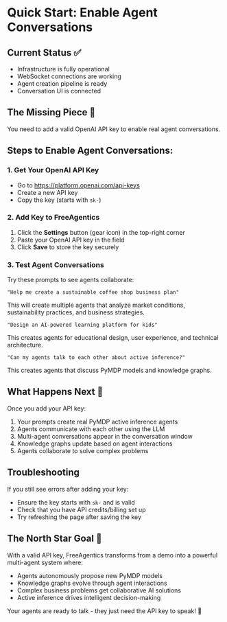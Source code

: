 # Quick Start: Enable Agent Conversations

## Current Status ✅
- Infrastructure is fully operational
- WebSocket connections are working
- Agent creation pipeline is ready
- Conversation UI is connected

## The Missing Piece 🔑
You need to add a valid OpenAI API key to enable real agent conversations.

## Steps to Enable Agent Conversations:

### 1. Get Your OpenAI API Key
- Go to https://platform.openai.com/api-keys
- Create a new API key
- Copy the key (starts with `sk-`)

### 2. Add Key to FreeAgentics
1. Click the **Settings** button (gear icon) in the top-right corner
2. Paste your OpenAI API key in the field
3. Click **Save** to store the key securely

### 3. Test Agent Conversations
Try these prompts to see agents collaborate:

```
"Help me create a sustainable coffee shop business plan"
```
This will create multiple agents that analyze market conditions, sustainability practices, and business strategies.

```
"Design an AI-powered learning platform for kids"
```
This creates agents for educational design, user experience, and technical architecture.

```
"Can my agents talk to each other about active inference?"
```
This creates agents that discuss PyMDP models and knowledge graphs.

## What Happens Next 🚀

Once you add your API key:
1. Your prompts create real PyMDP active inference agents
2. Agents communicate with each other using the LLM
3. Multi-agent conversations appear in the conversation window
4. Knowledge graphs update based on agent interactions
5. Agents collaborate to solve complex problems

## Troubleshooting

If you still see errors after adding your key:
- Ensure the key starts with `sk-` and is valid
- Check that you have API credits/billing set up
- Try refreshing the page after saving the key

## The North Star Goal 🌟

With a valid API key, FreeAgentics transforms from a demo into a powerful multi-agent system where:
- Agents autonomously propose new PyMDP models
- Knowledge graphs evolve through agent interactions
- Complex business problems get collaborative AI solutions
- Active inference drives intelligent decision-making

Your agents are ready to talk - they just need the API key to speak! 🎯